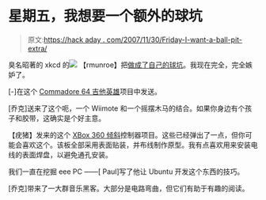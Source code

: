 # 星期五，我想要一个额外的球坑

> 原文:[https://hack aday . com/2007/11/30/Friday-I-want-a-ball-pit-extra/](https://hackaday.com/2007/11/30/friday-i-want-a-ball-pit-extra/)

臭名昭著的 xkcd 的![](../Images/961314fdf65a379f75a3aee944387dd5.png)
【rmunroe】把[做成了自己的球坑](http://blag.xkcd.com/2007/11/19/growing-up/)。我现在完全，完全嫉妒了。

[-]在这个 [Commadore 64 吉他英雄](http://freedomirc.net/~megaboz/shredz64/)项目中发送。

[乔克]送来了这个呃，一个 Wiimote 和一个摇摆木马的结合。如果你身边有个孩子和胶带，这确实是个好主意。

【疣猪】发来的这个 [XBox 360 倾斜](http://cortana.co.funpic.de/)控制器项目。这些已经弹出了一点，但你可能会喜欢这个。该板全部采用表面贴装，并布线制作原型。我有点喜欢用来安装电线的表面焊盘，以避免通孔安装。

我们一直在挖掘 eee PC ——[ Paul]写了他让 Ubuntu 开发这个东西的技巧。

[乔克]带来了一大群音乐黑客。大部分是电路弯曲，但它们有助于有趣的阅读。